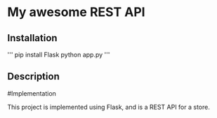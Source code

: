 # My awesome REST API

## Installation
'''
pip install Flask
python app.py
'''

## Description

#Implementation

This project is implemented using Flask, and is a REST API for a store.
